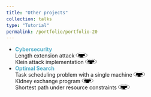 ```yaml
---
title: "Other projects"
collection: talks
type: "Tutorial"
permalink: /portfolio/portfolio-20
---
```



* <span style="color:rgba(82,173,200,255)"> **Cybersecurity** </span> \
    Length extension attack [<img src="/images/GitHub.png" alt="GitHub" width="30" height="13" />](https://github.com/b-ptiste/length_attack)\
    Klein attack implementation [<img src="/images/GitHub.png" alt="GitHub" width="30" height="13" />](https://github.com/b-ptiste/klein_attack)
* <span style="color:rgba(82,173,200,255)"> **Optimal Search** </span> \
    Task scheduling problem with a single machine [<img src="/images/GitHub.png" alt="GitHub" width="30" height="13" />](https://github.com/b-ptiste/operational-reseach)\
    Kidney exchange program [<img src="/images/GitHub.png" alt="GitHub" width="30" height="13" />](https://github.com/b-ptiste/kidney-exchange)\
    Shortest path under resource constraints [<img src="/images/GitHub.png" alt="GitHub" width="30" height="13" />](https://github.com/b-ptiste/discret-optimization)

